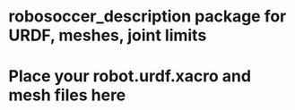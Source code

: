 # robosoccer_description package for URDF, meshes, joint limits
# Place your robot.urdf.xacro and mesh files here
